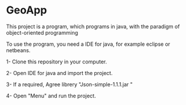 # GeoApp
This project is a program, which programs in java, with the paradigm of object-oriented programming

To use the program, you need a IDE for java, for example eclipse or netbeans.

1- Clone this repository in your computer.

2- Open IDE for java and import the project.

3- If a required, Agree librery "Json-simple-1.1.1.jar "

4- Open "Menu" and run the project.
